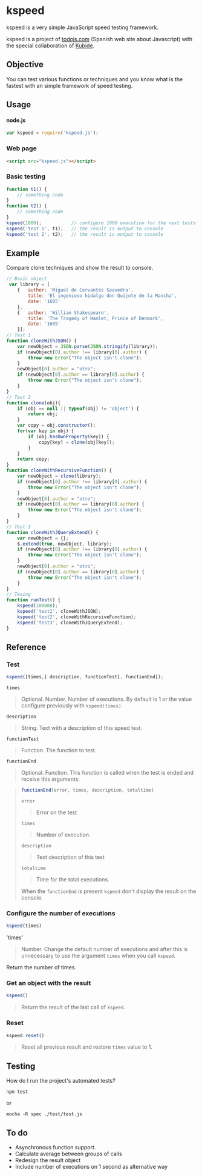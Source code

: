 # kspeed

kspeed is a very simple JavaScript speed testing framework.  

kspeed is a project of [todojs.com](http://www.todojs.com) (Spanish web site about Javascript) with the special collaboration of [Kubide](http://www.kubide.es).

## Objective

You can test various functions or techniques and you know what is the fastest with an simple framework of speed testing.

## Usage

#### node.js

```js
var kspeed = require('kspeed.js');
```

### Web page

```html
<script src="kspeed.js"></script>
```

### Basic testing

```js
function t1() {
	// something code
}
function t2() {
	// something code
}
kspeed(1000);           // configure 1000 execution for the next tests
kspeed('test 1', t1);   // the result is output to console
kspeed('test 2', t2);   // the result is output to console
```

## Example

Compare clone techniques and show the result to console.

```js
// Basic object
 var library = [
	{	author: 'Miguel de Cervantes Saavedra',
		title: 'El ingenioso hidalgo don Quijote de la Mancha',
		date: '1605'
	},
	{	author: 'William Shakespeare',
		title: 'The Tragedy of Hamlet, Prince of Denmark',
		date: '1605'
	}];
// Test 1
function cloneWithJSON() {
	var newObject = JSON.parse(JSON.stringify(library));
	if (newObject[0].author !== library[0].author) {
		throw new Error("The object isn't clone");
	}
	newObject[0].author = "otro";
	if (newObject[0].author == library[0].author) {
		throw new Error("The object isn't clone");
	}
}
// Test 2
function clone(obj){
	if (obj == null || typeof(obj) != 'object') {
		return obj;
	}
	var copy = obj.constructor();
	for(var key in obj) {
		if (obj.hasOwnProperty(key)) {
			copy[key] = clone(obj[key]);
		}
	}
	return copy;
}
function cloneWithRecursiveFunction() {
	var newObject = clone(library);
	if (newObject[0].author !== library[0].author) {
		throw new Error("The object isn't clone");
	}
	newObject[0].author = "otro";
	if (newObject[0].author == library[0].author) {
		throw new Error("The object isn't clone");
	}
}
// Test 3
function cloneWithJQueryExtend() {
	var newObject = {};
	$.extend(true, newObject, library);
	if (newObject[0].author !== library[0].author) {
		throw new Error("The object isn't clone");
	}
	newObject[0].author = "otro";
	if (newObject[0].author == library[0].author) {
		throw new Error("The object isn't clone");
	}
}
// Tesing
function runTest() {
	kspeed(100000);
	kspeed('test1', cloneWithJSON);
	kspeed('test2', cloneWithRecursiveFunction);
	kspeed('test3', cloneWithJQueryExtend);
}
```

## Reference

### Test

```js
kspeed([times,] description, functionTest[, functionEnd]);
```

`times`

> Optional. Number. Number of executions. By default is 1 or the value configure previously with `kspeed(times)`.

`description`

> String. Text with a description of this speed test.

`functionTest`

> Function. The function to test.

`functionEnd`

> Optional. Function. This function is called when the test is ended and receive this arguments:

> ```js
> functionEnd(error, times, description, totaltime)
> ```
>
> `error`
> >
> > Error on the test
>
> `times`
>
> > Number of execution.
>
> `description`
>
> > Text description of this test
>
> `totaltime`
>
> > Time for the total executions.
> 
> When the `functionEnd` is present `kspeed` don't display the result on the console.

### Configure the number of executions

```js
kspeed(times)
```

'times'

> Number. Change the default number of executions and after this is unnecessary to use the argument `times` when you call `kspeed`.

Return the number of times.

### Get an object with the result

```js
kspeed()
```

> Return the result of the last call of `kspeed`. 

### Reset

```js
kspeed.reset()
```

> Reset all previous result and restore `times` value to 1. 

## Testing

How do I run the project's automated tests?

```
npm test
```

or 

```
mocha -R spec ./test/test.js
```

## To do

- Asynchronous function support.
- Calculate average between groups of calls
- Redesign the result object
- Include number of executions on 1 second as alternative way
